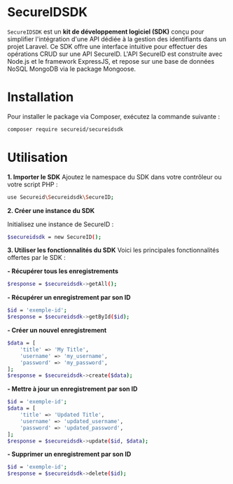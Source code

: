 # SecureIDSDK

`SecureIDSDK` est un **kit de développement logiciel (SDK)** conçu pour simplifier l'intégration d'une API dédiée à la gestion des identifiants dans un projet Laravel. Ce SDK offre une interface intuitive pour effectuer des opérations CRUD sur une API SecureID. L'API SecureID est construite avec Node.js et le framework ExpressJS, et repose sur une base de données NoSQL MongoDB via le package Mongoose.

# Installation

Pour installer le package via Composer, exécutez la commande suivante :
```bash
composer require secureid/secureidsdk
```

# Utilisation
**1. Importer le SDK**
Ajoutez le namespace du SDK dans votre contrôleur ou votre script PHP :
```bash
use Secureid\Secureidsdk\SecureID;
```

**2. Créer une instance du SDK**
   
Initialisez une instance de SecureID :
```bash
$secureidsdk = new SecureID();
```
**3. Utiliser les fonctionnalités du SDK**
Voici les principales fonctionnalités offertes par le SDK :

**- Récupérer tous les enregistrements**
```bash
$response = $secureidsdk->getAll();
```

**- Récupérer un enregistrement par son ID**
```bash
$id = 'exemple-id';
$response = $secureidsdk->getById($id);
```

**- Créer un nouvel enregistrement**
```bash  
$data = [
    'title' => 'My Title',
    'username' => 'my_username',
    'password' => 'my_password',
];
$response = $secureidsdk->create($data);
```
**- Mettre à jour un enregistrement par son ID**
```bash 
$id = 'exemple-id';
$data = [
    'title' => 'Updated Title',
    'username' => 'updated_username',
    'password' => 'updated_password',
];
$response = $secureidsdk->update($id, $data);
```

**- Supprimer un enregistrement par son ID**
```bash 
$id = 'exemple-id';
$response = $secureidsdk->delete($id);
```
